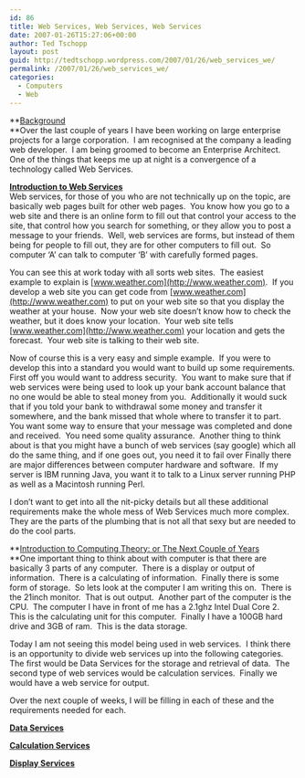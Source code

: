 ```yaml
---
id: 86
title: Web Services, Web Services, Web Services
date: 2007-01-26T15:27:06+00:00
author: Ted Tschopp
layout: post
guid: http://tedtschopp.wordpress.com/2007/01/26/web_services_we/
permalink: /2007/01/26/web_services_we/
categories:
  - Computers
  - Web
---
```

**<u>Background  
</u>**Over the last couple of years I have been working on large enterprise projects for a large corporation.&nbsp; I am recognised at the company a leading web developer.&nbsp; I am being groomed to become an Enterprise Architect. One of the things that keeps me up at night is a convergence of a technology called Web Services.

**<u>Introduction to Web Services</u>**  
Web services, for those of you who are not technically up on the topic, are basically web pages built for other web pages.&nbsp; You know how you go to a web site and there is an online form to fill out that control your access to the site, that control how you search for something, or they allow you to post a message to your friends.&nbsp; Well, web services are forms, but instead of them being for people to fill out, they are for other computers to fill out.&nbsp; So computer &lsquo;A&rsquo; can talk to computer &lsquo;B&rsquo; with carefully formed pages.&nbsp; 

You can see this at work today with all sorts web sites.&nbsp; The easiest example to explain is [www.weather.com](http://www.weather.com).&nbsp; If you develop a web site you can get code from&nbsp;[www.weather.com](http://www.weather.com) to put on your web site so that you display the weather at your house.&nbsp; Now your web site doesn&rsquo;t know how to check the weather, but it does know your location.&nbsp; Your web site tells [www.weather.com](http://www.weather.com) your location and gets the forecast.&nbsp; Your web site is talking to their web site.

Now of course this is a very easy and&nbsp;simple example.&nbsp; If you were to develop this into a standard you would want to build up some requirements.&nbsp; First off you would want to address security.&nbsp; You want to make sure that if web services were being used to look up your bank account balance that no one would be able to steal money from you.&nbsp; Additionally it would suck that if you told your bank to withdrawal some money and transfer it somewhere, and the bank missed that whole where to transfer it to part.&nbsp; You want some way to ensure that your message was completed and done and received.&nbsp; You need some quality assurance.&nbsp; Another thing to think about is that you might have a bunch of web services (say google) which all do the same thing, and if one goes out, you need it to fail over Finally there are major differences between computer hardware and software.&nbsp; If my server is IBM running Java, you want it to talk to a Linux server running PHP as well as a Macintosh running Perl.

I don&rsquo;t want to get into all the nit-picky details but all these additional requirements make the whole mess of Web Services much more complex.&nbsp; They are the parts of the plumbing that is not all that sexy but are needed to do the cool parts.

**<u>Introduction to Computing Theory: or The Next Couple of Years  
</u>**One important thing to think about with computer is that there are basically 3 parts of any computer.&nbsp; There is a display&nbsp;or output of information.&nbsp; There is a calculating of information.&nbsp; Finally there is some form of storage.&nbsp; So lets look at the computer I am writing this on.&nbsp;&nbsp;There is the 21inch&nbsp;monitor.&nbsp; That is out output.&nbsp; Another part of the computer is the CPU.&nbsp; The computer I have in front of me has a 2.1ghz Intel Dual Core 2.&nbsp; This is the calculating unit for this computer.&nbsp; Finally I have a 100GB hard drive and 3GB of ram.&nbsp; This is the data storage.

Today I am not seeing this model being used in web services.&nbsp; I think there is an opportunity to divide web services up into the following categories.&nbsp; The first would be Data Services for the storage and retrieval of data.&nbsp; The second type of web services would be calculation services.&nbsp; Finally we would have a web service for output.

Over the next couple of weeks, I will be filling in each of these and the requirements needed for each.

**<u>Data Services</u>**

**<u>Calculation Services</u>**

**<u>Display Services</u>**